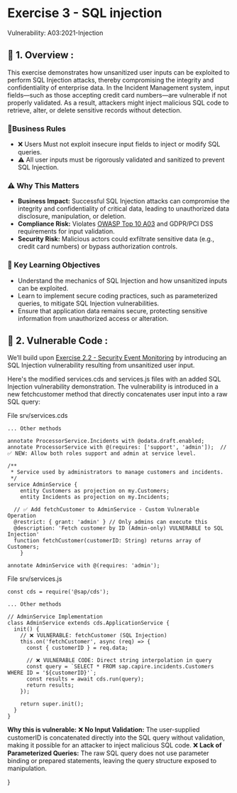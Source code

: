 # Exercise 3 - SQL injection
Vulnerability: A03:2021-Injection

## 📖  1. Overview :

This exercise demonstrates how unsanitized user inputs can be exploited to perform SQL Injection attacks, thereby compromising the integrity and confidentiality of enterprise data. In the Incident Management system, input fields—such as those accepting credit card numbers—are vulnerable if not properly validated. As a result, attackers might inject malicious SQL code to retrieve, alter, or delete sensitive records without detection.

### 📐Business Rules

  - ❌ Users Must not exploit insecure input fields to inject or modify SQL queries.
  - ⚠️ All user inputs must be rigorously validated and sanitized to prevent SQL Injection.

### ⚠️ Why This Matters

 * **Business Impact:** Successful SQL Injection attacks can compromise the integrity and confidentiality of critical data, leading to unauthorized data disclosure, manipulation, or deletion.
 * **Compliance Risk:** Violates [OWASP Top 10 A03](https://owasp.org/Top10/A03_2021-Injection/) and GDPR/PCI DSS requirements for input validation.
 * **Security Risk:** Malicious actors could exfiltrate sensitive data (e.g., credit card numbers) or bypass authorization controls.

### 🎯 Key Learning Objectives

- Understand the mechanics of SQL Injection and how unsanitized inputs can be exploited.
- Learn to implement secure coding practices, such as parameterized queries, to mitigate SQL Injection vulnerabilities.
- Ensure that application data remains secure, protecting sensitive information from unauthorized access or alteration.

## 🚨 2. Vulnerable Code :
We’ll build upon [Exercise 2.2 - Security Event Monitoring](../ex2/ex2.2/README.md)  by introducing an SQL Injection vulnerability resulting from unsanitized user input.

Here's the modified services.cds and services.js files with an added SQL Injection vulnerability demonstration. 
The vulnerability is introduced in a new fetchcustomer method that directly concatenates user input into a raw SQL query:

File srv/services.cds

```
... Other methods

annotate ProcessorService.Incidents with @odata.draft.enabled; 
annotate ProcessorService with @(requires: ['support', 'admin']);  // ✅ NEW: Allow both roles support and admin at service level.

/**
 * Service used by administrators to manage customers and incidents.
 */
service AdminService {
    entity Customers as projection on my.Customers;
    entity Incidents as projection on my.Incidents;
  
  // ✅ Add fetchCustomer to AdminService - Custom Vulnerable Operation
  @restrict: { grant: 'admin' } // Only admins can execute this
  @description: 'Fetch customer by ID (Admin-only) VULNERABLE to SQL Injection'
  function fetchCustomer(customerID: String) returns array of Customers;
    }

annotate AdminService with @(requires: 'admin');

```


File srv/services.js

```
const cds = require('@sap/cds');

... Other methods

// AdminService Implementation
class AdminService extends cds.ApplicationService {
  init() {
    // ❌ VULNERABLE: fetchCustomer (SQL Injection)
    this.on('fetchCustomer', async (req) => {
      const { customerID } = req.data;
      
      // ❌ VULNERABLE CODE: Direct string interpolation in query
      const query = `SELECT * FROM sap.capire.incidents.Customers WHERE ID = '${customerID}'`;
      const results = await cds.run(query);
      return results;
    });

    return super.init();
  }
}

```



**Why this is vulnerable:**
❌ **No Input Validation:** The user-supplied customerID is concatenated directly into the SQL query without validation, making it possible for an attacker to inject malicious SQL code.
❌ **Lack of Parameterized Queries:** The raw SQL query does not use parameter binding or prepared statements, leaving the query structure exposed to manipulation.







    
  }
